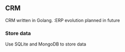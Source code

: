 ## CRM
CRM written in Golang. 
:ERP evolution planned in future
### Store data
Use SQLite and MongoDB to store data